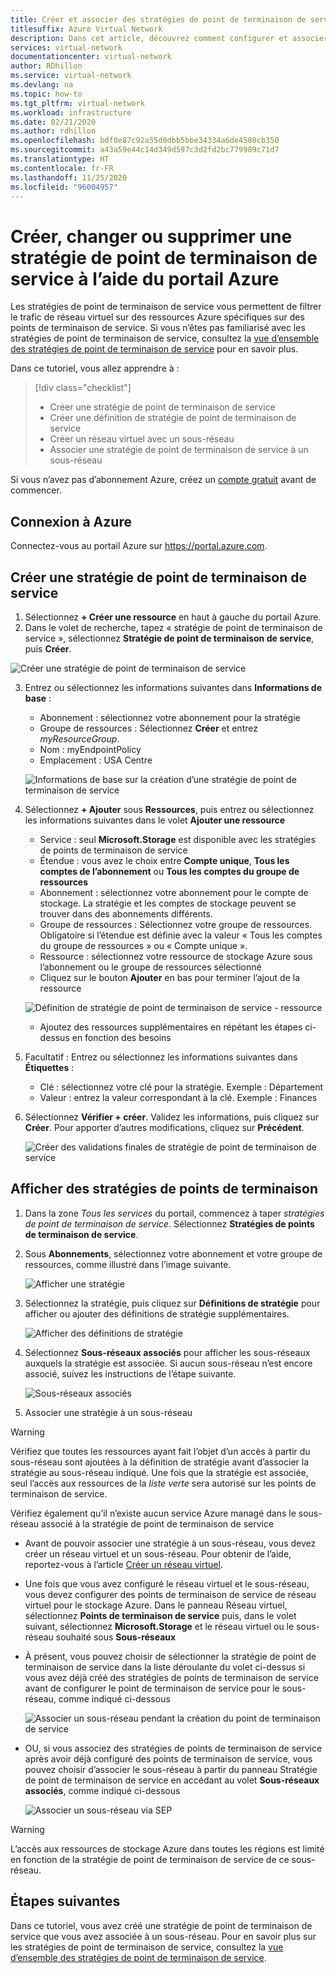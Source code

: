 ```yaml
---
title: Créer et associer des stratégies de point de terminaison de service - Portail Azure
titlesuffix: Azure Virtual Network
description: Dans cet article, découvrez comment configurer et associer des stratégies de point de terminaison de service à l’aide du portail Azure.
services: virtual-network
documentationcenter: virtual-network
author: RDhillon
ms.service: virtual-network
ms.devlang: na
ms.topic: how-to
ms.tgt_pltfrm: virtual-network
ms.workload: infrastructure
ms.date: 02/21/2020
ms.author: rdhillon
ms.openlocfilehash: bdf0e87c92a55d0dbb5bbe34334a6de4580cb350
ms.sourcegitcommit: a43a59e44c14d349d597c3d2fd2bc779989c71d7
ms.translationtype: HT
ms.contentlocale: fr-FR
ms.lasthandoff: 11/25/2020
ms.locfileid: "96004957"
---
```

# <a name="create-change-or-delete-service-endpoint-policy-using-the-azure-portal"></a>Créer, changer ou supprimer une stratégie de point de terminaison de service à l’aide du portail Azure

Les stratégies de point de terminaison de service vous permettent de filtrer le trafic de réseau virtuel sur des ressources Azure spécifiques sur des points de terminaison de service. Si vous n’êtes pas familiarisé avec les stratégies de point de terminaison de service, consultez la [vue d’ensemble des stratégies de point de terminaison de service](virtual-network-service-endpoint-policies-overview.md) pour en savoir plus.

 Dans ce tutoriel, vous allez apprendre à :

> [!div class="checklist"]
> * Créer une stratégie de point de terminaison de service
> * Créer une définition de stratégie de point de terminaison de service
> * Créer un réseau virtuel avec un sous-réseau
> * Associer une stratégie de point de terminaison de service à un sous-réseau

Si vous n’avez pas d’abonnement Azure, créez un [compte gratuit](https://azure.microsoft.com/free/?WT.mc_id=A261C142F) avant de commencer.

## <a name="sign-in-to-azure"></a>Connexion à Azure 

Connectez-vous au portail Azure sur https://portal.azure.com.

## <a name="create-a-service-endpoint-policy"></a>Créer une stratégie de point de terminaison de service

1. Sélectionnez **+ Créer une ressource** en haut à gauche du portail Azure.
2. Dans le volet de recherche, tapez « stratégie de point de terminaison de service », sélectionnez **Stratégie de point de terminaison de service**, puis **Créer**.

![Créer une stratégie de point de terminaison de service](./media/virtual-network-service-endpoint-policies-portal/create-sep-resource.png)

3. Entrez ou sélectionnez les informations suivantes dans **Informations de base** : 

   - Abonnement : sélectionnez votre abonnement pour la stratégie
   - Groupe de ressources : Sélectionnez **Créer** et entrez *myResourceGroup*.
   - Nom : myEndpointPolicy
   - Emplacement : USA Centre
 
   ![Informations de base sur la création d’une stratégie de point de terminaison de service](./media/virtual-network-service-endpoint-policies-portal/create-sep-basics.png)

4. Sélectionnez **+ Ajouter** sous **Ressources**, puis entrez ou sélectionnez les informations suivantes dans le volet **Ajouter une ressource**

   - Service : seul **Microsoft.Storage** est disponible avec les stratégies de points de terminaison de service
   - Étendue : vous avez le choix entre **Compte unique**, **Tous les comptes de l’abonnement** ou **Tous les comptes du groupe de ressources**
   - Abonnement : sélectionnez votre abonnement pour le compte de stockage. La stratégie et les comptes de stockage peuvent se trouver dans des abonnements différents.
   - Groupe de ressources : Sélectionnez votre groupe de ressources. Obligatoire si l’étendue est définie avec la valeur « Tous les comptes du groupe de ressources » ou « Compte unique ».  
   - Ressource : sélectionnez votre ressource de stockage Azure sous l’abonnement ou le groupe de ressources sélectionné
   - Cliquez sur le bouton **Ajouter** en bas pour terminer l’ajout de la ressource

   ![Définition de stratégie de point de terminaison de service - ressource](./media/virtual-network-service-endpoint-policies-portal/create-sep-add-resource.png)

   - Ajoutez des ressources supplémentaires en répétant les étapes ci-dessus en fonction des besoins

5. Facultatif : Entrez ou sélectionnez les informations suivantes dans **Étiquettes** :
   
   - Clé : sélectionnez votre clé pour la stratégie. Exemple : Département     
   - Valeur : entrez la valeur correspondant à la clé. Exemple : Finances

6. Sélectionnez **Vérifier + créer**. Validez les informations, puis cliquez sur **Créer**. Pour apporter d’autres modifications, cliquez sur **Précédent**. 

   ![Créer des validations finales de stratégie de point de terminaison de service](./media/virtual-network-service-endpoint-policies-portal/create-sep-review-create.png)
  
## <a name="view-endpoint-policies"></a>Afficher des stratégies de points de terminaison 

1. Dans la zone *Tous les services* du portail, commencez à taper *stratégies de point de terminaison de service*. Sélectionnez **Stratégies de points de terminaison de service**.
2. Sous **Abonnements**, sélectionnez votre abonnement et votre groupe de ressources, comme illustré dans l’image suivante.

   ![Afficher une stratégie](./media/virtual-network-service-endpoint-policies-portal/sep-view.png)
       
3. Sélectionnez la stratégie, puis cliquez sur **Définitions de stratégie** pour afficher ou ajouter des définitions de stratégie supplémentaires.

   ![Afficher des définitions de stratégie](./media/virtual-network-service-endpoint-policies-portal/sep-policy-definition.png)

4. Sélectionnez **Sous-réseaux associés** pour afficher les sous-réseaux auxquels la stratégie est associée. Si aucun sous-réseau n’est encore associé, suivez les instructions de l’étape suivante.

   ![Sous-réseaux associés](./media/virtual-network-service-endpoint-policies-portal/sep-associated-subnets.png)
 
5. Associer une stratégie à un sous-réseau

>[!WARNING] 
> Vérifiez que toutes les ressources ayant fait l’objet d’un accès à partir du sous-réseau sont ajoutées à la définition de stratégie avant d’associer la stratégie au sous-réseau indiqué. Une fois que la stratégie est associée, seul l’accès aux ressources de la *liste verte* sera autorisé sur les points de terminaison de service. 
>
> Vérifiez également qu’il n’existe aucun service Azure managé dans le sous-réseau associé à la stratégie de point de terminaison de service

- Avant de pouvoir associer une stratégie à un sous-réseau, vous devez créer un réseau virtuel et un sous-réseau. Pour obtenir de l’aide, reportez-vous à l’article [Créer un réseau virtuel](./quick-create-portal.md).

- Une fois que vous avez configuré le réseau virtuel et le sous-réseau, vous devez configurer des points de terminaison de service de réseau virtuel pour le stockage Azure. Dans le panneau Réseau virtuel, sélectionnez **Points de terminaison de service** puis, dans le volet suivant, sélectionnez **Microsoft.Storage** et le réseau virtuel ou le sous-réseau souhaité sous **Sous-réseaux**

- À présent, vous pouvez choisir de sélectionner la stratégie de point de terminaison de service dans la liste déroulante du volet ci-dessus si vous avez déjà créé des stratégies de points de terminaison de service avant de configurer le point de terminaison de service pour le sous-réseau, comme indiqué ci-dessous

    ![Associer un sous-réseau pendant la création du point de terminaison de service](./media/virtual-network-service-endpoint-policies-portal/vnet-config-service-endpoint-add-sep.png)

- OU, si vous associez des stratégies de points de terminaison de service après avoir déjà configuré des points de terminaison de service, vous pouvez choisir d’associer le sous-réseau à partir du panneau Stratégie de point de terminaison de service en accédant au volet **Sous-réseaux associés**, comme indiqué ci-dessous

    ![Associer un sous-réseau via SEP](./media/virtual-network-service-endpoint-policies-portal/sep-edit-subnet-association.png)

>[!WARNING] 
>L’accès aux ressources de stockage Azure dans toutes les régions est limité en fonction de la stratégie de point de terminaison de service de ce sous-réseau.

## <a name="next-steps"></a>Étapes suivantes
Dans ce tutoriel, vous avez créé une stratégie de point de terminaison de service que vous avez associée à un sous-réseau. Pour en savoir plus sur les stratégies de point de terminaison de service, consultez la [vue d’ensemble des stratégies de point de terminaison de service](virtual-network-service-endpoint-policies-overview.md).
